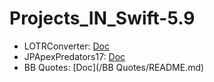 Projects_IN_Swift-5.9
====

- LOTRConverter: [Doc](/LOTRConverter/README.md)
- JPApexPredators17: [Doc](/JPApexPredators17/README.md)
- BB Quotes: [Doc](/BB Quotes/README.md)
